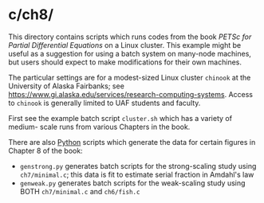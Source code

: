 c/ch8/
======

This directory contains scripts which runs codes from the book _PETSc for_
_Partial Differential Equations_ on a Linux cluster.  This example might be
useful as a suggestion for using a batch system on many-node machines, but
users should expect to make modifications for their own machines.

The particular settings are for a modest-sized Linux cluster `chinook` at the
University of Alaska Fairbanks; see
   https://www.gi.alaska.edu/services/research-computing-systems.
Access to `chinook` is generally limited to UAF students and faculty.

First see the example batch script `cluster.sh` which has a variety of medium-
scale runs from various Chapters in the book.

There are also [Python]() scripts which generate the data for certain figures
in Chapter 8 of the book:

  * `genstrong.py` generates batch scripts for the strong-scaling study using
    `ch7/minimal.c`; this data is fit to estimate serial fraction in Amdahl's law
  * `genweak.py` generates batch scripts for the weak-scaling study using BOTH
    `ch7/minimal.c` and `ch6/fish.c`

